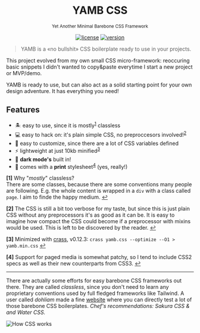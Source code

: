 <div align="center">

# YAMB CSS
<small>Yet Another Minimal Barebone CSS Framework</small>

[![license](https://img.shields.io/badge/license-BOML-green?style=flat-square)](LICENSE.md)
[![version](https://img.shields.io/github/v/tag/runxel/yamb-css?style=flat-square)](https://github.com/runxel/yamb-css/releases)
</div>

> YAMB is a «no bullshit» CSS boilerplate ready to use in your projects.

This project evolved from my own small CSS micro-framework: reoccuring basic snippets I didn't wanted to copy&paste everytime I start a new project or MVP/demo.

YAMB is ready to use, but can also act as a solid starting point for your own design adventure. It has everything you need!

## Features
- 🏝 easy to use, since it is mostly<sup id="a1">[1](#f1)</sup> classless
- 💻 easy to hack on: it's plain simple CSS, no preproccesors involved!<sup id="a2">[2](#f2)</sup> 
- 🎨 easy to customize, since there are a lot of CSS variables defined
- ⚡ lightweight at just 10kb minified<sup id="a3">[3](#f3)</sup>
- 🌚 **dark mode's** built in!
- 📰 comes with a **print** stylesheet<sup id="a4">[4](#f4)</sup> (yes, really!)


<b id="f1">[1]</b> Why "_mostly_" classless?  
There are some classes, because there are some conventions many people are following. E.g. the whole content is wrapped in a `div` with a class called `page`. I aim to finde the happy medium. [↩](#a1)

<b id="f2">[2]</b> The CSS is still a bit too verbose for my taste, but since this is just plain CSS without any preprocessors it's as good as it can be. It is easy to imagine how compact the CSS could become if a preprocessor with mixins would be used. This is left to be discovered by the reader. [↩](#a2)

<b id="f3">[3]</b> Minimized with [crass](https://github.com/mattbasta/crass), v0.12.3:
`crass yamb.css --optimize --O1 > yamb.min.css` [↩](#a3)

<b id="f4">[4]</b> Support for paged media is somewhat patchy, so I tend to include CSS2 specs as well as their new counterparts from CSS3. [↩](#a4)

---

There are actually some efforts for easy barebone CSS frameworks out there. They are called _classless_, since you don't need to learn any proprietary conventions used by full fledged frameworks like Tailwind.
A user called _dohliam_ made a fine [website](https://dohliam.github.io/dropin-minimal-css/) where you can directly test a lot of those barebone CSS boilerplates.
_Chef's recommendations: Sakura CSS & and Water CSS._


![How CSS works](https://i.imgur.com/NX391J6.gif)
